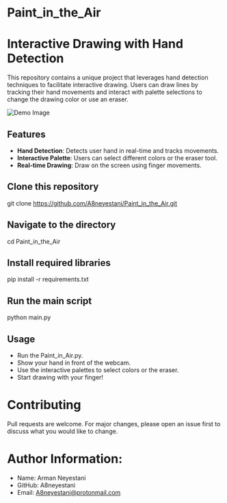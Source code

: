 # Paint_in_the_Air
# Interactive Drawing with Hand Detection

This repository contains a unique project that leverages hand detection techniques to facilitate interactive drawing. Users can draw lines by tracking their hand movements and interact with palette selections to change the drawing color or use an eraser.


![Demo Image](Demo.gif)


## Features

- **Hand Detection**: Detects user hand in real-time and tracks movements.
- **Interactive Palette**: Users can select different colors or the eraser tool.
- **Real-time Drawing**: Draw on the screen using finger movements.

## Clone this repository
git clone https://github.com/A8neyestani/Paint_in_the_Air.git

## Navigate to the directory
cd Paint_in_the_Air

## Install required libraries 
pip install -r requirements.txt

## Run the main script
python main.py

## Usage
- Run the Paint_in_Air.py.
- Show your hand in front of the webcam.
- Use the interactive palettes to select colors or the eraser.
- Start drawing with your finger!

# Contributing
Pull requests are welcome. For major changes, please open an issue first to discuss what you would like to change.


# Author Information:
- Name: Arman Neyestani
- GitHub: A8neyestani
- Email: A8neyestani@protonmail.com

